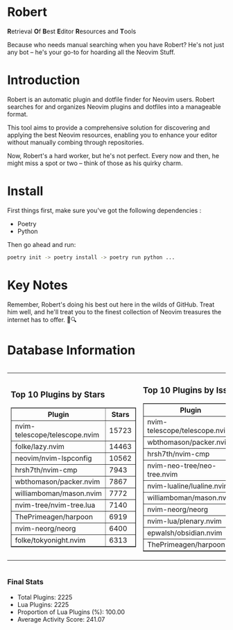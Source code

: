 # Robert

**R**etrieval
**O**f
**B**est
**E**ditor
**R**esources and
**T**ools

Because who needs manual searching when you have Robert?
He's not just any bot – he's your go-to for hoarding all the Neovim Stuff.

# Introduction
Robert is an automatic plugin and dotfile finder for Neovim users. Robert searches for and organizes Neovim plugins and dotfiles into a manageable format.

This tool aims to provide a comprehensive solution for discovering and applying the best Neovim resources, enabling you to enhance your editor without manually combing through repositories.

Now, Robert's a hard worker, but he's not perfect. Every now and then, he might miss a spot or two – think of those as his quirky charm. 

# Install
 First things first, make sure you've got the following dependencies :
  - Poetry 
  - Python 

Then go ahead and run:

```bash
poetry init -> poetry install -> poetry run python ...
```
# Key Notes

Remember, Robert's doing his best out here in the wilds of GitHub. Treat him well, and he'll treat you to the finest collection of Neovim treasures the internet has to offer. 🎩🔍


# Database Information

<div style='display:flex;flex-direction:row;justify-content:space-between;'><table><tr><td><h3>Top 10 Plugins by Stars</h3><table border="1"><tr><th>Plugin</th><th>Stars</th></tr><tr><td>nvim-telescope/telescope.nvim</td><td>15723</td></tr><tr><td>folke/lazy.nvim</td><td>14463</td></tr><tr><td>neovim/nvim-lspconfig</td><td>10562</td></tr><tr><td>hrsh7th/nvim-cmp</td><td>7943</td></tr><tr><td>wbthomason/packer.nvim</td><td>7867</td></tr><tr><td>williamboman/mason.nvim</td><td>7772</td></tr><tr><td>nvim-tree/nvim-tree.lua</td><td>7140</td></tr><tr><td>ThePrimeagen/harpoon</td><td>6919</td></tr><tr><td>nvim-neorg/neorg</td><td>6400</td></tr><tr><td>folke/tokyonight.nvim</td><td>6313</td></tr></table></td><td><h3>Top 10 Plugins by Issues</h3><table border="1"><tr><th>Plugin</th><th>Issues</th></tr><tr><td>nvim-telescope/telescope.nvim</td><td>359</td></tr><tr><td>wbthomason/packer.nvim</td><td>307</td></tr><tr><td>hrsh7th/nvim-cmp</td><td>283</td></tr><tr><td>nvim-neo-tree/neo-tree.nvim</td><td>234</td></tr><tr><td>nvim-lualine/lualine.nvim</td><td>224</td></tr><tr><td>williamboman/mason.nvim</td><td>194</td></tr><tr><td>nvim-neorg/neorg</td><td>181</td></tr><tr><td>nvim-lua/plenary.nvim</td><td>144</td></tr><tr><td>epwalsh/obsidian.nvim</td><td>143</td></tr><tr><td>ThePrimeagen/harpoon</td><td>119</td></tr></table></td><td><h3>Top 10 Plugins by Forks</h3><table border="1"><tr><th>Plugin</th><th>Forks</th></tr><tr><td>neovim/nvim-lspconfig</td><td>2074</td></tr><tr><td>nvim-telescope/telescope.nvim</td><td>832</td></tr><tr><td>nvim-tree/nvim-tree.lua</td><td>608</td></tr><tr><td>nvim-lualine/lualine.nvim</td><td>465</td></tr><tr><td>folke/tokyonight.nvim</td><td>420</td></tr><tr><td>hrsh7th/nvim-cmp</td><td>397</td></tr><tr><td>ThePrimeagen/harpoon</td><td>371</td></tr><tr><td>folke/lazy.nvim</td><td>348</td></tr><tr><td>jackMort/ChatGPT.nvim</td><td>310</td></tr><tr><td>nvim-lua/plenary.nvim</td><td>287</td></tr></table></td></tr></table></div>

### Final Stats
- Total Plugins: 2225
- Lua Plugins: 2225
- Proportion of Lua Plugins (%): 100.00
- Average Activity Score: 241.07
